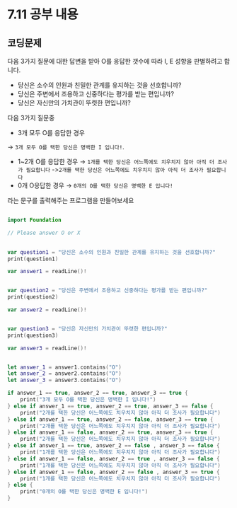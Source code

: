 7.11 공부 내용 
===

코딩문제
---
다음 3가지 질문에 대한 답변을 받아 O를 응답한 갯수에 따라 I, E 성향을 판별하려고 합니다.

- 당신은 소수의 인원과 친밀한 관계를 유지하는 것을 선호합니까?
- 당신은 주변에서 조용하고 신중하다는 평가를 받는 편입니까?
- 당신은 자신만의 가치관이 뚜렷한 편입니까?

다음 3가지 질문중 

- 3개 모두 O를 응답한 경우      



→ `3개 모두 O를 택한 당신은 명백한 I 입니다!`.   



- 1~2개 O를 응답한 경우 
→ `1개를 택한 당신은 어느쪽에도 치우치지 않아 아직 더 조사가 필요합니다` 
->`2개를 택한 당신은 어느쪽에도 치우치지 않아 아직 더 조사가 필요합니다`
- 0개 O응답한 경우 
→ `0개의 O를 택한 당신은 명백한 E 입니다!`

라는 문구를 출력해주는 프로그램을 만들어보세요

```swift

import Foundation

// Please answer O or X

    
var question1 = "당신은 소수의 인원과 친밀한 관계를 유지하는 것을 선호합니까?"
print(question1)

var answer1 = readLine()!


var question2 = "당신은 주변에서 조용하고 신중하다는 평가를 받는 편입니까?"
print(question2)

var answer2 = readLine()!


var question3 = "당신은 자신만의 가치관이 뚜렷한 편입니까?"
print(question3)

var answer3 = readLine()!


let answer_1 = answer1.contains("O")
let answer_2 = answer2.contains("O")
let answer_3 = answer3.contains("O")

if answer_1 == true, answer_2 == true, answer_3 == true {
    print("3개 모두 O를 택한 당신은 명백한 I 입니다!")
} else if answer_1 == true, answer_2 == true, answer_3 == false {
    print("2개를 택한 당신은 어느쪽에도 치우치지 않아 아직 더 조사가 필요합니다")
} else if answer_1 == true, answer_2 == false, answer_3 == true {
    print("2개를 택한 당신은 어느쪽에도 치우치지 않아 아직 더 조사가 필요합니다")
} else if answer_1 == false, answer_2 == true, answer_3 == true {
    print("2개를 택한 당신은 어느쪽에도 치우치지 않아 아직 더 조사가 필요합니다")
} else if answer_1 == true, answer_2 == false , answer_3 == false {
    print("1개를 택한 당신은 어느쪽에도 치우치지 않아 아직 더 조사가 필요합니다")
} else if answer_1 == false, answer_2 == true , answer_3 == false {
    print("1개를 택한 당신은 어느쪽에도 치우치지 않아 아직 더 조사가 필요합니다")
} else if answer_1 == false, answer_2 == false , answer_3 == true {
    print("1개를 택한 당신은 어느쪽에도 치우치지 않아 아직 더 조사가 필요합니다")
} else {
    print("0개의 O를 택한 당신은 명백한 E 입니다!")
}
```
